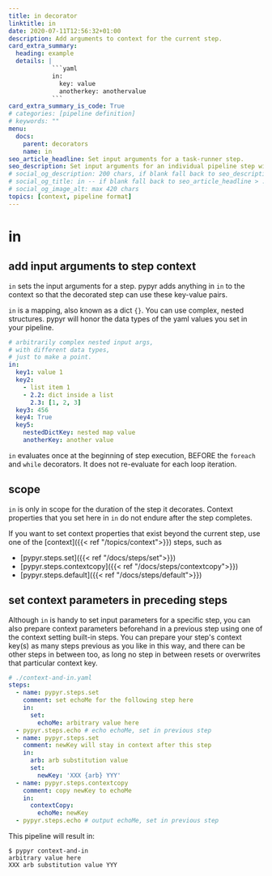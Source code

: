 ```yaml
---
title: in decorator
linktitle: in
date: 2020-07-11T12:56:32+01:00
description: Add arguments to context for the current step.
card_extra_summary:
  heading: example
  details: |
            ```yaml
            in:
              key: value
              anotherkey: anothervalue
            ```
card_extra_summary_is_code: True
# categories: [pipeline definition]
# keywords: ""
menu:
  docs:
    parent: decorators
    name: in
seo_article_headline: Set input arguments for a task-runner step.
seo_description: Set input arguments for an individual pipeline step with a map/dict.
# social_og_description: 200 chars, if blank fall back to seo_description then description
# social_og_title: in -- if blank fall back to seo_article_headline > .Title. Max 70 chars
# social_og_image_alt: max 420 chars
topics: [context, pipeline format]
---
```

# in
## add input arguments to step context
`in` sets the input arguments for a step. pypyr adds anything in `in` to the 
context so that the decorated step can use these key-value pairs.

`in` is a mapping, also known as a dict `{}`. You can use complex, nested 
structures. pypyr will honor the data types of the yaml values you set in your 
pipeline.

```yaml
# arbitrarily complex nested input args, 
# with different data types, 
# just to make a point.
in:
  key1: value 1
  key2: 
    - list item 1
    - 2.2: dict inside a list
      2.3: [1, 2, 3]
  key3: 456
  key4: True
  key5:
    nestedDictKey: nested map value
    anotherKey: another value
```

`in` evaluates once at the beginning of step execution, BEFORE the `foreach` 
and `while` decorators. It does not re-evaluate for each loop iteration.

## scope
`in` is only in scope for the duration of the step it decorates. Context 
properties that you set here in `in` do not endure after the step completes.

If you want to set context properties that exist beyond the current step, use
one of the [context]({{< ref "/topics/context">}}) steps, such as 

- [pypyr.steps.set]({{< ref "/docs/steps/set">}})
- [pypyr.steps.contextcopy]({{< ref "/docs/steps/contextcopy">}})
- [pypyr.steps.default]({{< ref "/docs/steps/default">}})

## set context parameters in preceding steps
Although `in` is handy to set input parameters for a specific step, you can
also prepare context parameters beforehand in a previous step using one of the 
context setting built-in steps. You can prepare your step's context key(s) as 
many steps previous as you like in this way, and there can be other steps in
between too, as long no step in between resets or overwrites that particular 
context key.

```yaml
# ./context-and-in.yaml
steps:
  - name: pypyr.steps.set
    comment: set echoMe for the following step here
    in:
      set:
        echoMe: arbitrary value here
  - pypyr.steps.echo # echo echoMe, set in previous step
  - name: pypyr.steps.set
    comment: newKey will stay in context after this step
    in:
      arb: arb substitution value
      set:
        newKey: 'XXX {arb} YYY'
  - name: pypyr.steps.contextcopy
    comment: copy newKey to echoMe
    in:
      contextCopy:
        echoMe: newKey
  - pypyr.steps.echo # output echoMe, set in previous step
```

This pipeline will result in:
```text
$ pypyr context-and-in
arbitrary value here
XXX arb substitution value YYY
```